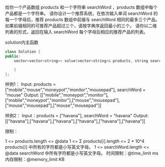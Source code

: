 给你一个产品数组 products 和一个字符串 searchWord ，products  数组中每个产品都是一个字符串。
请你设计一个推荐系统，在依次输入单词 searchWord 的每一个字母后，推荐 products 数组中前缀与 searchWord 相同的最多三个产品。如果前缀相同的可推荐产品超过三个，请按字典序返回最小的三个。
请你以二维列表的形式，返回在输入 searchWord 每个字母后相应的推荐产品的列表。

solution内主函数
```cpp
class Solution {
public:
    vector<vector<string>> solve(vector<string>& products, string searchWord){

    }
};
```

样例1：
Input: products = ["mobile","mouse","moneypot","monitor","mousepad"], searchWord = "mouse"
Output: [["mobile","moneypot","monitor"],["mobile","moneypot","monitor"],["mouse","mousepad"],["mouse","mousepad"],["mouse","mousepad"]]

样例2：
Input：products = ["havana"], searchWord = "havana"
Output: [["havana"],["havana"],["havana"],["havana"],["havana"],["havana"]]

限制：

1 <= products.length <= @data
1 <= Σ products[i].length <= 2 * 10^4
products[i] 中所有的字符都是小写英文字母。
1 <= searchWord.length <= @data
searchWord 中所有字符都是小写英文字母。
时间限制：@time_limit ms
内存限制：@memory_limit KB